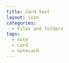 ```yaml
---
title: Card text
layout: icon
categories:
  - Files and folders
tags:
  - note
  - card
  - notecard
---
```

